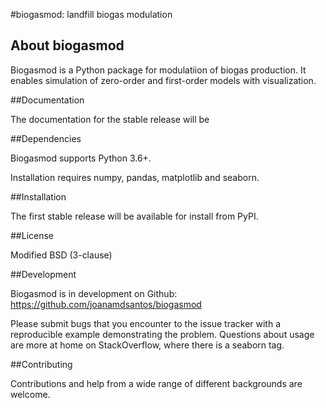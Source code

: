 #biogasmod: landfill biogas modulation

## About biogasmod

Biogasmod is a Python package for modulatiion of biogas production.
It enables simulation of zero-order and first-order models with visualization.

##Documentation

The documentation for the stable release will be 


##Dependencies

Biogasmod supports Python 3.6+.

Installation requires numpy, pandas, matplotlib and seaborn.


##Installation

The first stable release will be available for install from PyPI.


##License

Modified BSD (3-clause)


##Development

Biogasmod is in development on Github: https://github.com/joanamdsantos/biogasmod 

Please submit bugs that you encounter to the issue tracker with a reproducible example demonstrating the problem. Questions about usage are more at home on StackOverflow, where there is a seaborn tag.


##Contributing

Contributions and help from a wide range of different backgrounds are welcome.


